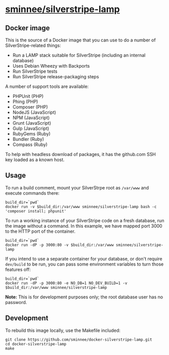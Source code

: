 [sminnee/silverstripe-lamp](https://registry.hub.docker.com/u/sminnee/silverstripe-lamp/)
=========================
Docker image
------------

This is the source of a Docker image that you can use to do a number of SilverStripe-related things:

 * Run a LAMP stack suitable for SilverStripe (including an internal database)
 * Uses Debian Wheezy with Backports
 * Run SilverStripe tests
 * Run SilverStripe release-packaging steps

A number of support tools are available:

  * PHPUnit (PHP)
  * Phing (PHP)
  * Composer (PHP)
  * NodeJS (JavaScript)
  * NPM (JavaScript)
  * Grunt (JavaScript)
  * Gulp (JavaScript)
  * RubyGems (Ruby)
  * Bundler (Ruby)
  * Compass (Ruby)

To help with headless download of packages, it has the github.com SSH key loaded as a known host.

Usage
-----

To run a build comment, mount your SilverStrpe root as `/var/www` and execute commands there:

    build_dir=`pwd`
    docker run -v $build_dir:/var/www sminnee/silverstripe-lamp bash -c 'composer install; phpunit'

To run a working instance of your SilverStripe code on a fresh database, run the image without
a command. In this example, we have mapped port 3000 to the HTTP port of the container.

    build_dir=`pwd`
    docker run -dP -p 3000:80 -v $build_dir:/var/www sminnee/silverstripe-lamp

If you intend to use a separate container for your database, or don't require `dev/build` to be run,
you can pass some environment variables to turn those features off:

	build_dir=`pwd`
	docker run -dP -p 3000:80 -e NO_DB=1 NO_DEV_BUILD=1 -v $build_dir:/var/www sminnee/silverstripe-lamp

**Note:** This is for development purposes only; the root database user has no password.

Development
-----------

To rebuild this image locally, use the Makefile included:

    git clone https://github.com/sminnee/docker-silverstripe-lamp.git
    cd docker-silverstripe-lamp
    make
